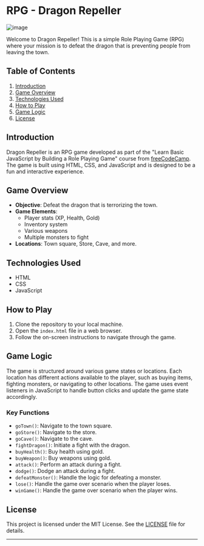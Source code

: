 # RPG - Dragon Repeller
![image](https://github.com/YorkieDev/DragonRepellerRPG/assets/42919623/4f1d252e-8870-4025-be28-8df702748171)


Welcome to Dragon Repeller! This is a simple Role Playing Game (RPG) where your mission is to defeat the dragon that is preventing people from leaving the town.

## Table of Contents

1. [Introduction](#introduction)
2. [Game Overview](#game-overview)
3. [Technologies Used](#technologies-used)
4. [How to Play](#how-to-play)
5. [Game Logic](#game-logic)
6. [License](#license)

## Introduction

Dragon Repeller is an RPG game developed as part of the "Learn Basic JavaScript by Building a Role Playing Game" course from [freeCodeCamp](https://www.freecodecamp.org/learn/javascript-algorithms-and-data-structures-v8/). The game is built using HTML, CSS, and JavaScript and is designed to be a fun and interactive experience.

## Game Overview

- **Objective**: Defeat the dragon that is terrorizing the town.
- **Game Elements**: 
  - Player stats (XP, Health, Gold)
  - Inventory system
  - Various weapons
  - Multiple monsters to fight
- **Locations**: Town square, Store, Cave, and more.

## Technologies Used

- HTML
- CSS
- JavaScript

## How to Play

1. Clone the repository to your local machine.
2. Open the `index.html` file in a web browser.
3. Follow the on-screen instructions to navigate through the game.

## Game Logic

The game is structured around various game states or locations. Each location has different actions available to the player, such as buying items, fighting monsters, or navigating to other locations. The game uses event listeners in JavaScript to handle button clicks and update the game state accordingly.

### Key Functions

- `goTown()`: Navigate to the town square.
- `goStore()`: Navigate to the store.
- `goCave()`: Navigate to the cave.
- `fightDragon()`: Initiate a fight with the dragon.
- `buyHealth()`: Buy health using gold.
- `buyWeapon()`: Buy weapons using gold.
- `attack()`: Perform an attack during a fight.
- `dodge()`: Dodge an attack during a fight.
- `defeatMonster()`: Handle the logic for defeating a monster.
- `lose()`: Handle the game over scenario when the player loses.
- `winGame()`: Handle the game over scenario when the player wins.

## License

This project is licensed under the MIT License. See the [LICENSE](./LICENSE) file for details.

---
